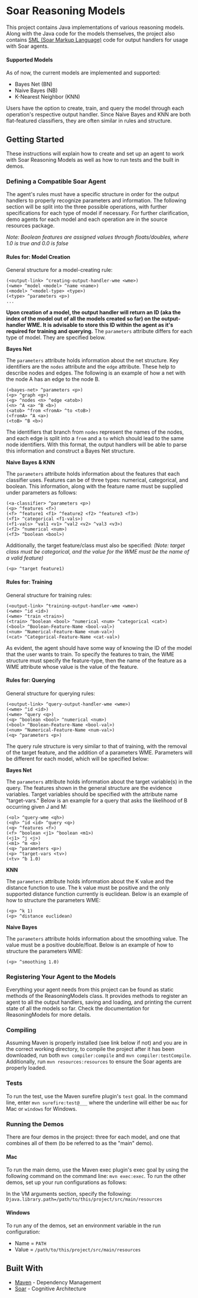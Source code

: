 # Soar Reasoning Models

This project contains Java implementations of various reasoning models. Along with the Java code for the models themselves, the project also contains [SML (Soar Markup Language)](https://soar.eecs.umich.edu/articles/articles/soar-markup-language-sml) code for output handlers for usage with Soar agents.

#### Supported Models

As of now, the current models are implemented and supported:

* Bayes Net (BN)
* Naive Bayes (NB)
* K-Nearest Neighbor (KNN)

Users have the option to create, train, and query the model through each operation's respective output handler. Since Naive Bayes and KNN are both flat-featured classifiers, they are often similar in rules and structure.

## Getting Started

These instructions will explain how to create and set up an agent to work with Soar Reasoning Models as well as how to run tests and the built in demos.

### Defining a Compatible Soar Agent

The agent's rules must have a specific structure in order for the output handlers to properly recognize parameters and information. The following section will be split into the three possible operations, with further specifications for each type of model if necessary. For further clarification, demo agents for each model and each operation are in the source resources package.

*Note: Boolean features are assigned values through floats/doubles, where 1.0 is true and 0.0 is false*

#### Rules for: Model Creation

General structure for a model-creating rule:

```
(<output-link> ^creating-output-handler-wme <wme>)
(<wme> ^model <model> ^name <name>)
(<model> ^<model-type> <type>)
(<type> ^parameters <p>)
...
```

**Upon creation of a model, the output handler will return an ID (aka the index of the model out of all the models created so far) on the output-handler WME. It is advisable to store this ID within the agent as it's required for training and querying.**  The `parameters` attribute differs for each type of model. They are specified below.

**Bayes Net**

The `parameters` attribute holds information about the net structure. Key identifiers are the `nodes` attribute and the `edge` attribute. These help to describe nodes and edges. The following is an example of how a net with the node A has an edge to the node B.

```
(<bayes-net> ^parameters <p>)
(<p> ^graph <g>)
(<g> ^nodes <n> ^edge <atob>)
(<n> ^A <a> ^B <b>)
(<atob> ^from <fromA> ^to <toB>)
(<fromA> ^A <a>)
(<toB> ^B <b>)
```

The identifiers that branch from `nodes` represent the names of the nodes, and each edge is split into a `from` and a `to` which should lead to the same node identifiers. With this format, the output handlers will be able to parse this information and construct a Bayes Net structure.

**Naive Bayes & KNN**

The `parameters` attribute holds information about the features that each classifier uses. Features can be of three types: numerical, categorical, and boolean. This information, along with the feature name must be supplied under parameters as follows:

```
(<a-classifier> ^parameters <p>)
(<p> ^features <f>)
(<f> ^feature1 <f1> ^feature2 <f2> ^feature3 <f3>)
(<f1> ^categorical <f1-vals>)
(<f1-vals> ^val1 <v1> ^val2 <v2> ^val3 <v3>)
(<f2> ^numerical <num>)
(<f3> ^boolean <bool>)
```
Additionally, the target feature/class must also be specified: *(Note: target class must be categorical, and the value for the WME must be the name of a valid feature)*

```
(<p> ^target feature1)
```

#### Rules for: Training

General structure for training rules:

```
(<output-link> ^training-output-handler-wme <wme>)
(<wme> ^id <id>)
(<wme> ^train <train>)
(<train> ^boolean <bool> ^numerical <num> ^categorical <cat>)
(<bool> ^Boolean-Feature-Name <bool-val>)
(<num> ^Numerical-Feature-Name <num-val>)
(<cat> ^Categorical-Feature-Name <cat-val>)
```

As evident, the agent should have some way of knowing the ID of the model that the user wants to train. To specify the features to train, the WME structure must specify the feature-type, then the name of the feature as a WME attribute whose value is the value of the feature.

#### Rules for: Querying

General structure for querying rules:

```
(<output-link> ^query-output-handler-wme <wme>)
(<wme> ^id <id>)
(<wme> ^query <q>)
(<q> ^boolean <bool> ^numerical <num>)
(<bool> ^Boolean-Feature-Name <bool-val>)
(<num> ^Numerical-Feature-Name <num-val>)
(<q> ^parameters <p>)
```

The query rule structure is very similar to that of training, with the removal of the target feature, and the addition of a parameters WME. Parameters will be different for each model, which will be specified below:

**Bayes Net**

The `parameters` attribute holds information about the target variable(s) in the query. The features shown in the general structure are the evidence variables. Target variables should be specified with the attribute name "target-vars." Below is an example for a query that asks the likelihood of B occurring given J and M:

```
(<ol> ^query-wme <qh>)
(<qh> ^id <id> ^query <q>)
(<q> ^features <f>)
(<f> ^boolean <j1> ^boolean <m1>)
(<j1> ^j <j>)
(<m1> ^m <m>)
(<q> ^parameters <p>)
(<p> ^target-vars <tv>)
(<tv> ^b 1.0)
```

**KNN**

The `parameters` attribute holds information about the K value and the distance function to use. The k value must be positive and the only supported distance function currently is euclidean. Below is an example of how to structure the parameters WME:

```
(<p> ^k 1)
(<p> ^distance euclidean)
```

**Naive Bayes**

The `parameters` attribute holds information about the smoothing value. The value must be a positive double/float. Below is an example of how to structure the parameters WME:

```
(<p> ^smoothing 1.0)
```

### Registering Your Agent to the Models

Everything your agent needs from this project can be found as static methods of the ReasoningModels class. It provides methods to register an agent to all the output handlers, saving and loading, and printing the current state of all the models so far. Check the documentation for ReasoningModels for more details.

### Compiling

Assuming Maven is properly installed (see link below if not) and you are in the correct working directory, to compile the project after it has been downloaded, run both `mvn compiler:compile` and `mvn compiler:testCompile`. Additionally, run `mvn resources:resources` to ensure the Soar agents are properly loaded.

### Tests

To run the test, use the Maven surefire plugin's `test` goal. In the command line, enter `mvn surefire:test@___` where the underline will either be `mac` for Mac or `windows` for Windows.

### Running the Demos

There are four demos in the project: three for each model, and one that combines all of them (to be referred to as the "main" demo).

#### Mac

To run the main demo, use the Maven exec plugin's exec goal by using the following command on the command line: `mvn exec:exec`. To run the other demos, set up your run configurations as follows:

In the VM arguments section, specify the following: `Djava.library.path=/path/to/this/project/src/main/resources`

#### Windows

To run any of the demos, set an environment variable in the run configuration:
* Name = `PATH`
* Value = `/path/to/this/project/src/main/resources`


## Built With

* [Maven](https://maven.apache.org/) - Dependency Management
* [Soar](https://soar.eecs.umich.edu/) - Cognitive Architecture
